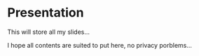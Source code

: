 # Presentation

This will store all my slides...

I hope all contents are suited to put here, no privacy porblems...
